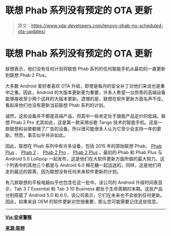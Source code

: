 # 联想 Phab 系列没有预定的 OTA 更新

> 原文：<https://www.xda-developers.com/lenovo-phab-no-scheduled-ota-updates/>

# 联想 Phab 系列没有预定的 OTA 更新

联想表示，他们没有任何计划将联想 Phab 系列的任何智能手机从最初的一直更新到联想 Phab 2 Plus。

大多数 Android 爱好者喜欢 OTA 升级，即使是每月的安全补丁对他们来说也是重中之重。因此，Android 的大版本更新更为重要，许多人希望一台昂贵的高端设备能够接收至少两个这样的大版本更新。遗憾的是，联想在软件更新方面名声不佳，看起来他们也没有更新当前联想 Phab 系列的计划。

诚然，这些设备并不都是高端产品，但其中一些肯定处于旗舰产品定价的低端。联想 Phab 2 Pro 尤其如此，这是第一款采用谷歌 Tango 技术的智能手机。这是一款联想和谷歌都做了广告的设备，所以很可能很多人认为它至少会支持一年的更新。然而，事实似乎并非如此。

因此，联想在 Phab 系列中有许多设备，包括 2015 年的原始联想 Phab、 [Phab Plus](https://forum.xda-developers.com/t/lenovo-phab-plus) 、 [Phab 2](https://forum.xda-developers.com/phab-2) 、 [Phab 2 Pro](https://forum.xda-developers.com/phab-2-pro) 、 [Phab 2 Plus](https://forum.xda-developers.com/phab-2-plus) 。最初的 Phab 和 Phab Plus 与 Android 5.0 Lollipop 一起发布，这是他们在大软件更新方面所做的最大努力。这个列表中的其他三个都是与 Android 6.0 棉花糖一起运送的，同样，这是他们将走的最远的距离，因为联想没有任何未来软件更新的计划。

有几款联想的平板电脑似乎也包含在这一批中。该公司的 Android 升级时间表显示，Tab 3 7 Essential 和 Tab 3 10 Business 都处于生命周期的末期。这些产品分别搭载了 Android 5.0 和 6.0，该公司表示，它们在未来也不会收到任何更新。因此，如果来自 OEM 的软件更新对您很重要，那么您可能需要记住这些信息。

* * *

[**Via:安卓警察**](http://www.androidpolice.com/2017/08/09/lenovo-says-entire-phab2-series-including-phab2-pro-tango-wont-get-android-7-0-nougat/)

[**来源:联想**](https://support.lenovo.com/us/en/solutions/ht501098)
